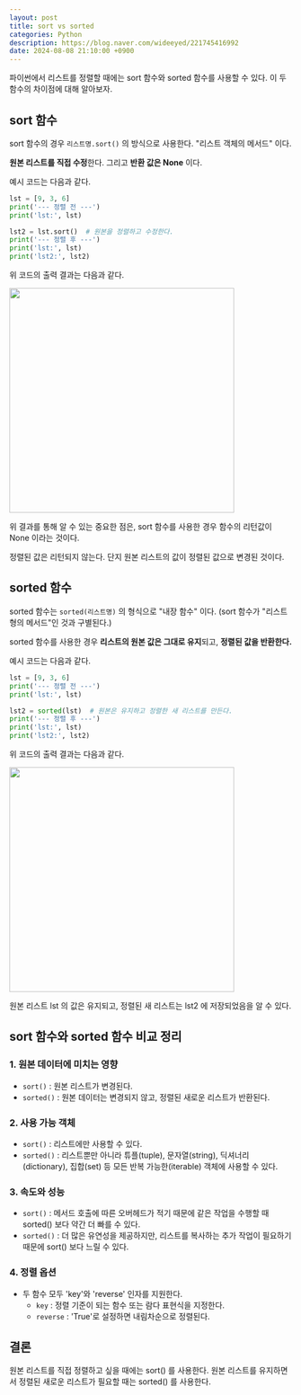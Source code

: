 ```yaml
---
layout: post
title: sort vs sorted
categories: Python
description: https://blog.naver.com/wideeyed/221745416992
date: 2024-08-08 21:10:00 +0900
---
```

파이썬에서 리스트를 정렬할 때에는 sort 함수와 sorted 함수를 사용할 수 있다. 이 두 함수의 차이점에 대해 알아보자.

## sort 함수

sort 함수의 경우 ```리스트명.sort()``` 의 방식으로 사용한다. "리스트 객체의 메서드" 이다.

<b>원본 리스트를 직접 수정</b>한다. 그리고 <b>반환 값은 None</b> 이다.

예시 코드는 다음과 같다.

```python
lst = [9, 3, 6]
print('--- 정렬 전 ---')
print('lst:', lst)

lst2 = lst.sort()  # 원본을 정렬하고 수정한다.
print('--- 정렬 후 ---')
print('lst:', lst)
print('lst2:', lst2)
```

위 코드의 출력 결과는 다음과 같다.

<img src="https://github.com/user-attachments/assets/cfee580c-6e52-43a9-ac2b-582d82c1cf60" width="400px">

<br>

위 결과를 통해 알 수 있는 중요한 점은, sort 함수를 사용한 경우 함수의 리턴값이 None 이라는 것이다.

정렬된 값은 리턴되지 않는다. 단지 원본 리스트의 값이 정렬된 값으로 변경된 것이다.

## sorted 함수

sorted 함수는 ```sorted(리스트명)``` 의 형식으로 "내장 함수" 이다. (sort 함수가 "리스트형의 메서드"인 것과 구별된다.)

sorted 함수를 사용한 경우 <b>리스트의 원본 값은 그대로 유지</b>되고, <b>정렬된 값을 반환한다.</b>

예시 코드는 다음과 같다.

```python
lst = [9, 3, 6]
print('--- 정렬 전 ---')
print('lst:', lst)

lst2 = sorted(lst)  # 원본은 유지하고 정렬한 새 리스트를 만든다.
print('--- 정렬 후 ---')
print('lst:', lst)
print('lst2:', lst2)
```

위 코드의 출력 결과는 다음과 같다.

<img src="https://github.com/user-attachments/assets/fe077dae-2d1a-4428-bde1-3bf7ba0ff695" width="400px">

<br>

원본 리스트 lst 의 값은 유지되고, 정렬된 새 리스트는 lst2 에 저장되었음을 알 수 있다.

## sort 함수와 sorted 함수 비교 정리

### 1. 원본 데이터에 미치는 영향

- ```sort()``` : 원본 리스트가 변경된다.
- ```sorted()``` : 원본 데이터는 변경되지 않고, 정렬된 새로운 리스트가 반환된다.

### 2. 사용 가능 객체

- ```sort()``` : 리스트에만 사용할 수 있다.
- ```sorted()``` : 리스트뿐만 아니라 튜플(tuple), 문자열(string), 딕셔너리(dictionary), 집합(set) 등 모든 반복 가능한(iterable) 객체에 사용할 수 있다.

### 3. 속도와 성능

- ```sort()``` : 메서드 호출에 따른 오버헤드가 적기 때문에 같은 작업을 수행할 때 sorted() 보다 약간 더 빠를 수 있다.
- ```sorted()``` : 더 많은 유연성을 제공하지만, 리스트를 복사하는 추가 작업이 필요하기 때문에 sort() 보다 느릴 수 있다.

### 4. 정렬 옵션

- 두 함수 모두 'key'와 'reverse' 인자를 지원한다.
    - ```key``` : 정렬 기준이 되는 함수 또는 람다 표현식을 지정한다.
    - ```reverse``` : 'True'로 설정하면 내림차순으로 정렬된다.

## 결론

원본 리스트를 직접 정렬하고 싶을 때에는 sort() 를 사용한다. 원본 리스트를 유지하면서 정렬된 새로운 리스트가 필요할 때는 sorted() 를 사용한다.